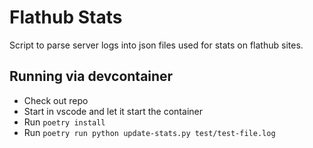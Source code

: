 # Flathub Stats

Script to parse server logs into json files used for stats on flathub sites.

## Running via devcontainer

- Check out repo
- Start in vscode and let it start the container
- Run `poetry install`
- Run `poetry run python update-stats.py test/test-file.log`